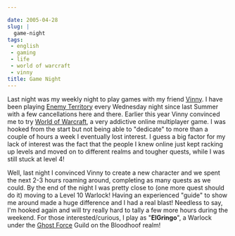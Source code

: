 ```yaml
---

date: 2005-04-28
slug: |
  game-night
tags:
 - english
 - gaming
 - life
 - world of warcraft
 - vinny
title: Game Night
---
```


Last night was my weekly night to play games with my friend
[Vinny](http://www.supertoadman.com/cs/blogs/supertoadman/default.aspx).
I have been playing [Enemy Territory](http://www.enemy-territory.com)
every Wednesday night since last Summer with a few cancellations here
and there. Earlier this year Vinny convinced me to try [World of
Warcraft](http://www.worldofwarcraft.com/), a very addictive online
multiplayer game. I was hooked from the start but not being able to
"dedicate" to more than a couple of hours a week I eventually lost
interest. I guess a big factor for my lack of interest was the fact that
the people I knew online just kept racking up levels and moved on to
different realms and tougher quests, while I was still stuck at level 4!

Well, last night I convinced Vinny to create a new character and we
spent the next 2-3 hours roaming around, completing as many quests as we
could. By the end of the night I was pretty close to (one more quest
should do it) moving to a Level 10 Warlock! Having an experienced
"guide" to show me around made a huge difference and I had a real blast!
Needless to say, I'm hooked again and will try really hard to tally a
few more hours during the weekend. For those interested/curious, I play
as "**ElGringo**", a Warlock under the [Ghost
Force](http://www.ghost-force.net) Guild on the Bloodhoof realm!
